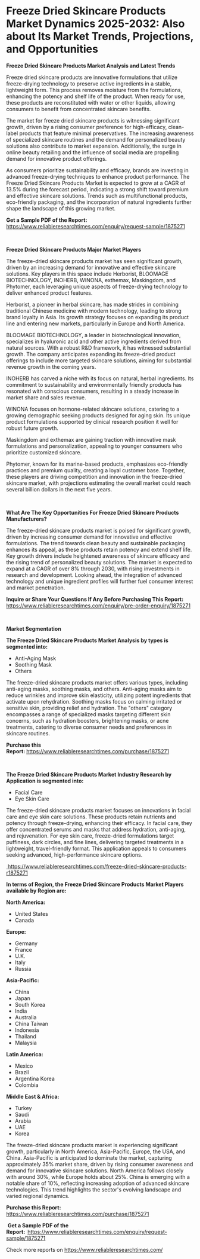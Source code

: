 <p><h1>Freeze Dried Skincare Products Market Dynamics 2025-2032: Also about Its Market Trends, Projections, and Opportunities</h1></p><p><strong>Freeze Dried Skincare Products Market Analysis and Latest Trends</strong></p>
<p><p>Freeze dried skincare products are innovative formulations that utilize freeze-drying technology to preserve active ingredients in a stable, lightweight form. This process removes moisture from the formulations, enhancing the potency and shelf life of the product. When ready for use, these products are reconstituted with water or other liquids, allowing consumers to benefit from concentrated skincare benefits.</p><p>The market for freeze dried skincare products is witnessing significant growth, driven by a rising consumer preference for high-efficacy, clean-label products that feature minimal preservatives. The increasing awareness of specialized skincare routines and the demand for personalized beauty solutions also contribute to market expansion. Additionally, the surge in online beauty retailing and the influence of social media are propelling demand for innovative product offerings.</p><p>As consumers prioritize sustainability and efficacy, brands are investing in advanced freeze-drying techniques to enhance product performance. The Freeze Dried Skincare Products Market is expected to grow at a CAGR of 13.5% during the forecast period, indicating a strong shift toward premium and effective skincare solutions. Trends such as multifunctional products, eco-friendly packaging, and the incorporation of natural ingredients further shape the landscape of this growing market.</p></p>
<p><strong>Get a Sample PDF of the Report:&nbsp;</strong> <a href="https://www.reliableresearchtimes.com/enquiry/request-sample/1875271?utm_campaign=2395&utm_medium=2&utm_source=Github&utm_content=ia&utm_term=10022025&utm_id=freeze-dried-skincare-products">https://www.reliableresearchtimes.com/enquiry/request-sample/1875271</a></p>
<p>&nbsp;</p>
<p><strong>Freeze Dried Skincare Products Major Market Players</strong></p>
<p><p>The freeze-dried skincare products market has seen significant growth, driven by an increasing demand for innovative and effective skincare solutions. Key players in this space include Herborist, BLOOMAGE BIOTECHNOLOGY, INOHERB, WINONA, exthemax, Maskingdom, and Phytomer, each leveraging unique aspects of freeze-drying technology to deliver enhanced product features.</p><p>Herborist, a pioneer in herbal skincare, has made strides in combining traditional Chinese medicine with modern technology, leading to strong brand loyalty in Asia. Its growth strategy focuses on expanding its product line and entering new markets, particularly in Europe and North America.</p><p>BLOOMAGE BIOTECHNOLOGY, a leader in biotechnological innovation, specializes in hyaluronic acid and other active ingredients derived from natural sources. With a robust R&D framework, it has witnessed substantial growth. The company anticipates expanding its freeze-dried product offerings to include more targeted skincare solutions, aiming for substantial revenue growth in the coming years.</p><p>INOHERB has carved a niche with its focus on natural, herbal ingredients. Its commitment to sustainability and environmentally friendly products has resonated with conscious consumers, resulting in a steady increase in market share and sales revenue.</p><p>WINONA focuses on hormone-related skincare solutions, catering to a growing demographic seeking products designed for aging skin. Its unique product formulations supported by clinical research position it well for robust future growth.</p><p>Maskingdom and exthemax are gaining traction with innovative mask formulations and personalization, appealing to younger consumers who prioritize customized skincare.</p><p>Phytomer, known for its marine-based products, emphasizes eco-friendly practices and premium quality, creating a loyal customer base. Together, these players are driving competition and innovation in the freeze-dried skincare market, with projections estimating the overall market could reach several billion dollars in the next five years.</p></p>
<p>&nbsp;</p>
<p><strong>What Are The Key Opportunities For Freeze Dried Skincare Products Manufacturers?</strong></p>
<p><p>The freeze-dried skincare products market is poised for significant growth, driven by increasing consumer demand for innovative and effective formulations. The trend towards clean beauty and sustainable packaging enhances its appeal, as these products retain potency and extend shelf life. Key growth drivers include heightened awareness of skincare efficacy and the rising trend of personalized beauty solutions. The market is expected to expand at a CAGR of over 8% through 2030, with rising investments in research and development. Looking ahead, the integration of advanced technology and unique ingredient profiles will further fuel consumer interest and market penetration.</p></p>
<p><strong>Inquire or Share Your Questions If Any Before Purchasing This Report:</strong> <a href="https://www.reliableresearchtimes.com/enquiry/pre-order-enquiry/1875271?utm_campaign=2395&utm_medium=2&utm_source=Github&utm_content=ia&utm_term=10022025&utm_id=freeze-dried-skincare-products">https://www.reliableresearchtimes.com/enquiry/pre-order-enquiry/1875271</a></p>
<p>&nbsp;</p>
<p><strong>Market Segmentation</strong></p>
<p><strong>The Freeze Dried Skincare Products Market Analysis by types is segmented into:</strong></p>
<p><ul><li>Anti-Aging Mask</li><li>Soothing Mask</li><li>Others</li></ul></p>
<p><p>The freeze-dried skincare products market offers various types, including anti-aging masks, soothing masks, and others. Anti-aging masks aim to reduce wrinkles and improve skin elasticity, utilizing potent ingredients that activate upon rehydration. Soothing masks focus on calming irritated or sensitive skin, providing relief and hydration. The "others" category encompasses a range of specialized masks targeting different skin concerns, such as hydration boosters, brightening masks, or acne treatments, catering to diverse consumer needs and preferences in skincare routines.</p></p>
<p><strong>Purchase this Report:&nbsp;</strong><a href="https://www.reliableresearchtimes.com/purchase/1875271?utm_campaign=2395&utm_medium=2&utm_source=Github&utm_content=ia&utm_term=10022025&utm_id=freeze-dried-skincare-products">https://www.reliableresearchtimes.com/purchase/1875271</a></p>
<p>&nbsp;</p>
<p><strong>The Freeze Dried Skincare Products Market Industry Research by Application is segmented into:</strong></p>
<p><ul><li>Facial Care</li><li>Eye Skin Care</li></ul></p>
<p><p>The freeze-dried skincare products market focuses on innovations in facial care and eye skin care solutions. These products retain nutrients and potency through freeze-drying, enhancing their efficacy. In facial care, they offer concentrated serums and masks that address hydration, anti-aging, and rejuvenation. For eye skin care, freeze-dried formulations target puffiness, dark circles, and fine lines, delivering targeted treatments in a lightweight, travel-friendly format. This application appeals to consumers seeking advanced, high-performance skincare options.</p></p>
<p><a href="https://www.reliableresearchtimes.com/freeze-dried-skincare-products-r1875271?utm_campaign=2395&utm_medium=2&utm_source=Github&utm_content=ia&utm_term=10022025&utm_id=freeze-dried-skincare-products">&nbsp;https://www.reliableresearchtimes.com/freeze-dried-skincare-products-r1875271</a></p>
<p><strong>In terms of Region, the Freeze Dried Skincare Products Market Players available by Region are:</strong></p>
<p>
    <p> <strong> North America: </strong>
        <ul>
            <li>United States</li>
            <li>Canada</li>
        </ul>
        </p> 
    <p> <strong> Europe: </strong>
        <ul>
            <li>Germany</li>
            <li>France</li>
            <li>U.K.</li>
            <li>Italy</li>
            <li>Russia</li>
        </ul>
        </p> 
    <p> <strong> Asia-Pacific: </strong>
        <ul>
            <li>China</li>
            <li>Japan</li>
            <li>South Korea</li>
            <li>India</li>
            <li>Australia</li>
            <li>China Taiwan</li>
            <li>Indonesia</li>
            <li>Thailand</li>
            <li>Malaysia</li>
        </ul>
        </p> 
    <p> <strong> Latin America: </strong>
        <ul>
            <li>Mexico</li>
            <li>Brazil</li>
            <li>Argentina Korea</li>
            <li>Colombia</li>
        </ul>
        </p> 
    <p> <strong> Middle East & Africa: </strong>
        <ul>
            <li>Turkey</li>
            <li>Saudi</li>
            <li>Arabia</li>
            <li>UAE</li>
            <li>Korea</li>
        </ul>
    </p>
    </p>
<p><p>The freeze-dried skincare products market is experiencing significant growth, particularly in North America, Asia-Pacific, Europe, the USA, and China. Asia-Pacific is anticipated to dominate the market, capturing approximately 35% market share, driven by rising consumer awareness and demand for innovative skincare solutions. North America follows closely with around 30%, while Europe holds about 25%. China is emerging with a notable share of 10%, reflecting increasing adoption of advanced skincare technologies. This trend highlights the sector's evolving landscape and varied regional dynamics.</p></p>
<p><strong>Purchase this Report: </strong><a href="https://www.reliableresearchtimes.com/purchase/1875271?utm_campaign=2395&utm_medium=2&utm_source=Github&utm_content=ia&utm_term=10022025&utm_id=freeze-dried-skincare-products">https://www.reliableresearchtimes.com/purchase/1875271</a></p>
<p>&nbsp;<strong>Get a Sample PDF of the Report:&nbsp;&nbsp;</strong><a href="https://www.reliableresearchtimes.com/enquiry/request-sample/1875271?utm_campaign=2395&utm_medium=2&utm_source=Github&utm_content=ia&utm_term=10022025&utm_id=freeze-dried-skincare-products">https://www.reliableresearchtimes.com/enquiry/request-sample/1875271</a></p>
<p><strong></strong></p>
<p>Check more reports on <a href="https://www.reliableresearchtimes.com/?utm_campaign=2395&utm_medium=2&utm_source=Github&utm_content=ia&utm_term=10022025&utm_id=freeze-dried-skincare-products">https://www.reliableresearchtimes.com/</a></p>